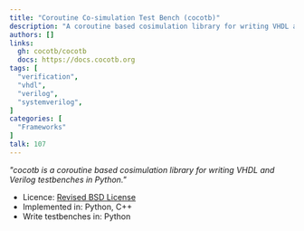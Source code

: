 ```yaml
---
title: "Coroutine Co-simulation Test Bench (cocotb)"
description: "A coroutine based cosimulation library for writing VHDL and Verilog testbenches in Python"
authors: []
links:
  gh: cocotb/cocotb
  docs: https://docs.cocotb.org
tags: [
  "verification",
  "vhdl",
  "verilog",
  "systemverilog",
]
categories: [
  "Frameworks"
]
talk: 107
---
```


*"cocotb is a coroutine based cosimulation library for writing VHDL and Verilog testbenches in Python."*

<!--more-->

- Licence: [Revised BSD License](https://github.com/cocotb/cocotb/blob/master/LICENSE)
- Implemented in: Python, C++
- Write testbenches in: Python
